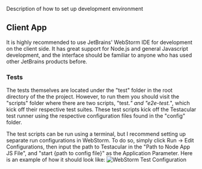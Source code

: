 Description of how to set up development environment

## Client App
It is highly recommended to use JetBrains' WebStorm IDE for development on the client side. It has great support for Node.js and general Javascript development, and the interface should be familiar to anyone who has used other JetBrains products before.

### Tests
The tests themselves are located under the "test" folder in the root directory of the the project. However, to run them you should visit the "scripts" folder where there are two scripts, "test.*" and "e2e-test.*", which kick off their respective test suites. These test scripts kick off the Testacular test runner using the respective configuration files found in the "config" folder.

The test scripts can be run using a terminal, but I recommend setting up separate run configurations in WebStorm. To do so, simply click Run -> Edit Configurations, then input the path to Testacular in the "Path to Node App JS File", and "start {path to config file}" as the Application Parameter. Here is an example of how it should look like:
![WebStorm Test Configuration](http://i.imgur.com/jAuTZ.png)